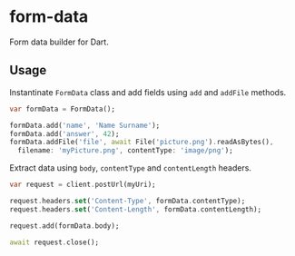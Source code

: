 # form-data

Form data builder for Dart.

## Usage

Instantinate `FormData` class and add fields using `add` and `addFile` methods.

```dart
var formData = FormData();

formData.add('name', 'Name Surname');
formData.add('answer', 42);
formData.addFile('file', await File('picture.png').readAsBytes(),
  filename: 'myPicture.png', contentType: 'image/png');
```

Extract data using `body`, `contentType` and `contentLength` headers.

```dart
var request = client.postUrl(myUri);

request.headers.set('Content-Type', formData.contentType);
request.headers.set('Content-Length', formData.contentLength);

request.add(formData.body);

await request.close();
```